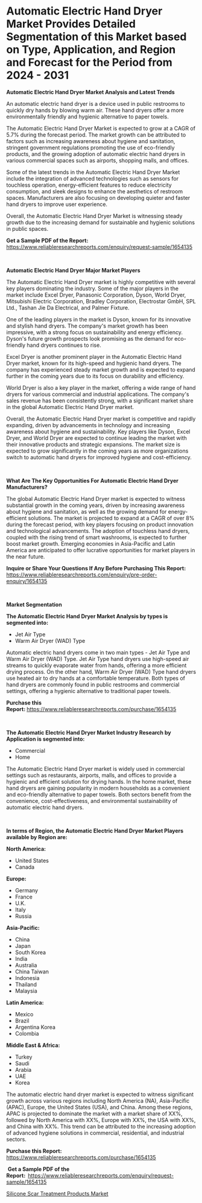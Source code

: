<p><h1>Automatic Electric Hand Dryer Market Provides Detailed Segmentation of this Market based on Type, Application, and Region and Forecast for the Period from 2024 - 2031</h1></p><p><strong>Automatic Electric Hand Dryer Market Analysis and Latest Trends</strong></p>
<p><p>An automatic electric hand dryer is a device used in public restrooms to quickly dry hands by blowing warm air. These hand dryers offer a more environmentally friendly and hygienic alternative to paper towels.</p><p>The Automatic Electric Hand Dryer Market is expected to grow at a CAGR of 5.7% during the forecast period. The market growth can be attributed to factors such as increasing awareness about hygiene and sanitation, stringent government regulations promoting the use of eco-friendly products, and the growing adoption of automatic electric hand dryers in various commercial spaces such as airports, shopping malls, and offices.</p><p>Some of the latest trends in the Automatic Electric Hand Dryer Market include the integration of advanced technologies such as sensors for touchless operation, energy-efficient features to reduce electricity consumption, and sleek designs to enhance the aesthetics of restroom spaces. Manufacturers are also focusing on developing quieter and faster hand dryers to improve user experience.</p><p>Overall, the Automatic Electric Hand Dryer Market is witnessing steady growth due to the increasing demand for sustainable and hygienic solutions in public spaces.</p></p>
<p><strong>Get a Sample PDF of the Report:&nbsp;</strong> <a href="https://www.reliableresearchreports.com/enquiry/request-sample/1654135">https://www.reliableresearchreports.com/enquiry/request-sample/1654135</a></p>
<p>&nbsp;</p>
<p><strong>Automatic Electric Hand Dryer Major Market Players</strong></p>
<p><p>The Automatic Electric Hand Dryer market is highly competitive with several key players dominating the industry. Some of the major players in the market include Excel Dryer, Panasonic Corporation, Dyson, World Dryer, Mitsubishi Electric Corporation, Bradley Corporation, Electrostar GmbH, SPL Ltd., Tashan Jie Da Electrical, and Palmer Fixture.</p><p>One of the leading players in the market is Dyson, known for its innovative and stylish hand dryers. The company's market growth has been impressive, with a strong focus on sustainability and energy efficiency. Dyson's future growth prospects look promising as the demand for eco-friendly hand dryers continues to rise.</p><p>Excel Dryer is another prominent player in the Automatic Electric Hand Dryer market, known for its high-speed and hygienic hand dryers. The company has experienced steady market growth and is expected to expand further in the coming years due to its focus on durability and efficiency.</p><p>World Dryer is also a key player in the market, offering a wide range of hand dryers for various commercial and industrial applications. The company's sales revenue has been consistently strong, with a significant market share in the global Automatic Electric Hand Dryer market.</p><p>Overall, the Automatic Electric Hand Dryer market is competitive and rapidly expanding, driven by advancements in technology and increasing awareness about hygiene and sustainability. Key players like Dyson, Excel Dryer, and World Dryer are expected to continue leading the market with their innovative products and strategic expansions. The market size is expected to grow significantly in the coming years as more organizations switch to automatic hand dryers for improved hygiene and cost-efficiency.</p></p>
<p>&nbsp;</p>
<p><strong>What Are The Key Opportunities For Automatic Electric Hand Dryer Manufacturers?</strong></p>
<p><p>The global Automatic Electric Hand Dryer market is expected to witness substantial growth in the coming years, driven by increasing awareness about hygiene and sanitation, as well as the growing demand for energy-efficient solutions. The market is projected to expand at a CAGR of over 8% during the forecast period, with key players focusing on product innovation and technological advancements. The adoption of touchless hand dryers, coupled with the rising trend of smart washrooms, is expected to further boost market growth. Emerging economies in Asia-Pacific and Latin America are anticipated to offer lucrative opportunities for market players in the near future.</p></p>
<p><strong>Inquire or Share Your Questions If Any Before Purchasing This Report:</strong> <a href="https://www.reliableresearchreports.com/enquiry/pre-order-enquiry/1654135">https://www.reliableresearchreports.com/enquiry/pre-order-enquiry/1654135</a></p>
<p>&nbsp;</p>
<p><strong>Market Segmentation</strong></p>
<p><strong>The Automatic Electric Hand Dryer Market Analysis by types is segmented into:</strong></p>
<p><ul><li>Jet Air Type</li><li>Warm Air Dryer (WAD) Type</li></ul></p>
<p><p>Automatic electric hand dryers come in two main types - Jet Air Type and Warm Air Dryer (WAD) Type. Jet Air Type hand dryers use high-speed air streams to quickly evaporate water from hands, offering a more efficient drying process. On the other hand, Warm Air Dryer (WAD) Type hand dryers use heated air to dry hands at a comfortable temperature. Both types of hand dryers are commonly found in public restrooms and commercial settings, offering a hygienic alternative to traditional paper towels.</p></p>
<p><strong>Purchase this Report:&nbsp;</strong><a href="https://www.reliableresearchreports.com/purchase/1654135">https://www.reliableresearchreports.com/purchase/1654135</a></p>
<p>&nbsp;</p>
<p><strong>The Automatic Electric Hand Dryer Market Industry Research by Application is segmented into:</strong></p>
<p><ul><li>Commercial</li><li>Home</li></ul></p>
<p><p>The Automatic Electric Hand Dryer market is widely used in commercial settings such as restaurants, airports, malls, and offices to provide a hygienic and efficient solution for drying hands. In the home market, these hand dryers are gaining popularity in modern households as a convenient and eco-friendly alternative to paper towels. Both sectors benefit from the convenience, cost-effectiveness, and environmental sustainability of automatic electric hand dryers.</p></p>
<p>&nbsp;</p>
<p><strong>In terms of Region, the Automatic Electric Hand Dryer Market Players available by Region are:</strong></p>
<p>
    <p> <strong> North America: </strong>
        <ul>
            <li>United States</li>
            <li>Canada</li>
        </ul>
        </p> 
    <p> <strong> Europe: </strong>
        <ul>
            <li>Germany</li>
            <li>France</li>
            <li>U.K.</li>
            <li>Italy</li>
            <li>Russia</li>
        </ul>
        </p> 
    <p> <strong> Asia-Pacific: </strong>
        <ul>
            <li>China</li>
            <li>Japan</li>
            <li>South Korea</li>
            <li>India</li>
            <li>Australia</li>
            <li>China Taiwan</li>
            <li>Indonesia</li>
            <li>Thailand</li>
            <li>Malaysia</li>
        </ul>
        </p> 
    <p> <strong> Latin America: </strong>
        <ul>
            <li>Mexico</li>
            <li>Brazil</li>
            <li>Argentina Korea</li>
            <li>Colombia</li>
        </ul>
        </p> 
    <p> <strong> Middle East & Africa: </strong>
        <ul>
            <li>Turkey</li>
            <li>Saudi</li>
            <li>Arabia</li>
            <li>UAE</li>
            <li>Korea</li>
        </ul>
    </p>
    </p>
<p><p>The automatic electric hand dryer market is expected to witness significant growth across various regions including North America (NA), Asia-Pacific (APAC), Europe, the United States (USA), and China. Among these regions, APAC is projected to dominate the market with a market share of XX%, followed by North America with XX%, Europe with XX%, the USA with XX%, and China with XX%. This trend can be attributed to the increasing adoption of advanced hygiene solutions in commercial, residential, and industrial sectors.</p></p>
<p><strong>Purchase this Report: </strong><a href="https://www.reliableresearchreports.com/purchase/1654135">https://www.reliableresearchreports.com/purchase/1654135</a></p>
<p>&nbsp;<strong>Get a Sample PDF of the Report:&nbsp;&nbsp;</strong><a href="https://www.reliableresearchreports.com/enquiry/request-sample/1654135">https://www.reliableresearchreports.com/enquiry/request-sample/1654135</a></p>
<p><strong></strong></p>
<p><p><a href="https://github.com/YashRP12/Market-Research-Report-List-3/blob/main/silicone-scar-treatment-products-market.md">Silicone Scar Treatment Products Market</a></p></p>
